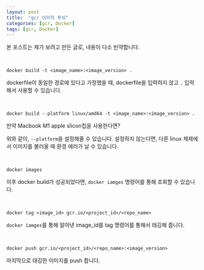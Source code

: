 ```yaml
---
layout: post
title:  "gcr 이미지 푸쉬"
categories: [gcr, Docker]
tags: [gcr, Docker]
---
```



본 포스트는 제가 보려고 만든 글로, 내용이 다소 빈약합니다.

<br>


```shell
docker build -t <image_name>:<image_version> .
```

dockerfile이 동일한 경로에 있다고 가정했을 때, dockerfile을 입력하지 않고 `.` 입력해서 사용할 수 있습니다.


<br>


```shell
docker build --platform linux/amd64 -t <image_name>:<image_version> .
```

만약 Macbook M1 apple slicon칩을 사용한다면?

위와 같이, `--platform`을 설정해줄 수 있습니다. 설정하지 않는다면, 다른 linux 체제에서 이미지를 불러올 때 환경 에러가 날 수 있습니다.

<br>

```shell
docker images
```

이후 docker build가 성공되었다면, `docker iamges` 명령어를 통해 조회할 수 있습니다.

<br>

```shell
docker tag <image_id> gcr.io/<project_id>/<repo_name>
```

`docker iamges`를 통해 알아낸 image_id를 tag 명령어를 통해서 태깅해 줍니다.

<br>

```shell
docker push gcr.io/<project_id>/<repo_name>:<image_version>
```

마지막으로 태깅한 이미지를 push 합니다.
<br>
